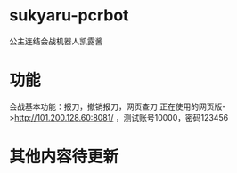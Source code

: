 # sukyaru-pcrbot
公主连结会战机器人凯露酱

# 功能
会战基本功能：报刀，撤销报刀，网页查刀
正在使用的网页版->http://101.200.128.60:8081/ ，测试账号10000，密码123456

# 其他内容待更新
